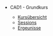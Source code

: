 
- CAD1 - Grundkurs 

  - [Kursübersicht](CAD1/Kursübersicht.md)
  - [Sessions](CAD1/Sessions.md)
  - [Ergeunisse](CAD1/Ergebnisse.md)
